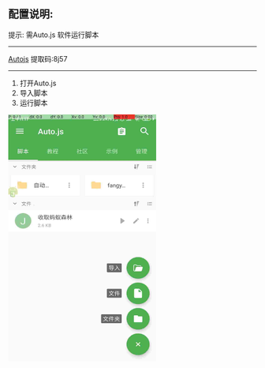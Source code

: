 ## 配置说明:

提示: 需Auto.js 软件运行脚本

------

[Autojs](https://pan.baidu.com/s/1NTGBKW9mlWHkf0IkXUshFQ) 提取码:8j57

------

1. 打开Auto.js
2. 导入脚本
3. 运行脚本


<img src="./images/autojs.jpg"  height="500" width="300">
